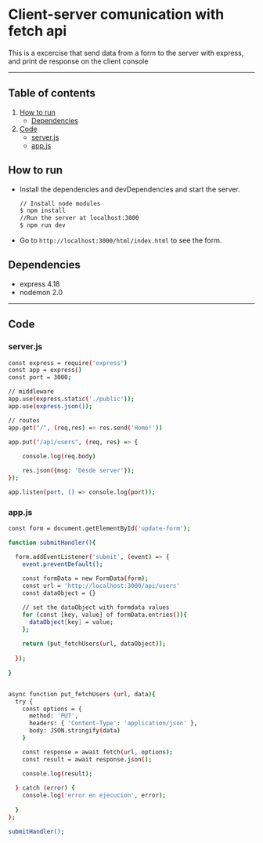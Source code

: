 # Client-server comunication with fetch api

This is a excercise that send data from a form to the server with express, and print de response on the client console

***

## Table of contents

1. [How to run](#how-to-run)
    - [Dependencies](#dependencies)
3. [Code](#code)
    - [server.js](#serverjs)
    - [app.js](#appjs)


## How to run

- Install the dependencies and devDependencies and start the server.

    ```sh
    // Install node modules
    $ npm install
    //Run the server at localhost:3000
    $ npm run dev
    ```
- Go to `http://localhost:3000/html/index.html` to see the form.

## Dependencies

- express 4.18
- nodemon 2.0

***

## Code

### server.js

```sh
const express = require('express')
const app = express()
const port = 3000;

// middleware
app.use(express.static('./public'));
app.use(express.json());

// routes
app.get("/", (req,res) => res.send('Home!'))

app.put("/api/users", (req, res) => {
    
    console.log(req.body)

    res.json({msg: 'Desde server'});
});

app.listen(port, () => console.log(port));
```

### app.js

```sh
const form = document.getElementById('update-form');

function submitHandler(){

  form.addEventListener('submit', (event) => {
    event.preventDefault();
  
    const formData = new FormData(form);
    const url = 'http://localhost:3000/api/users'
    const dataObject = {}

    // set the dataObject with formdata values
    for (const [key, value] of formData.entries()){
      dataObject[key] = value;
    };
    
    return (put_fetchUsers(url, dataObject));
  
  });
  
}


async function put_fetchUsers (url, data){
  try {
    const options = {
      method: 'PUT',
      headers: { 'Content-Type': 'application/json' },
      body: JSON.stringify(data)
    } 

    const response = await fetch(url, options);
    const result = await response.json();

    console.log(result);
    
  } catch (error) {
    console.log('error en ejecucion', error);
    
  }
};

submitHandler();
```
